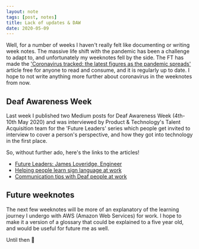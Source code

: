 ```yaml
---
layout: note
tags: [post, notes]
title: Lack of updates & DAW
date: 2020-05-09
---
```


Well, for a number of weeks I haven't really felt like documenting or writing week notes. The massive life shift with the pandemic has been a challenge to adapt to, and unfortunately my weeknotes fell by the side. The FT has made the ['Coronavirus tracked: the latest figures as the pandemic spreads'](https://www.ft.com/coronavirus-latest) article free for anyone to read and consume, and it is regularly up to date. I hope to not write anything more further about coronavirus in the weeknotes from now.

## Deaf Awareness Week

Last week I published two Medium posts for Deaf Awareness Week (4th-10th May 2020) and was interviewed by Product & Technology's Talent Acquisition team for the 'Future Leaders' series which people get invited to interview to cover a person's perspective, and how they got into technology in the first place.

So, without further ado, here's the links to the articles!

* [Future Leaders: James Loveridge, Engineer](https://medium.com/ft-product-technology/future-leaders-james-loveridge-engineer-a5cd65feb087)
* [Helping people learn sign language at work](https://medium.com/ft-product-technology/helping-people-learn-sign-language-at-work-79d8e0336aa8)
* [Communication tips with Deaf people at work](https://medium.com/ft-product-technology/communication-tips-with-deaf-people-at-work-fd7b172e0e1c)

## Future weeknotes

The next few weeknotes will be more of an explanatory of the learning journey I undergo with AWS (Amazon Web Services) for work. I hope to make it a version of a glossary that could be explained to a five year old, and would be useful for future me as well.

Until then 👋